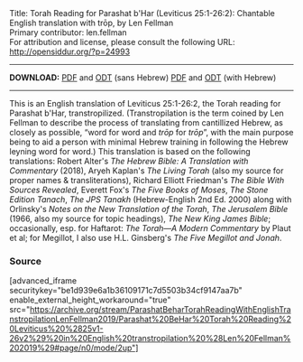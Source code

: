<html>
<head></head>
<body>
Title: Torah Reading for Parashat b'Har (Leviticus 25:1-26:2): Chantable English translation with trōp, by Len Fellman<br />
Primary contributor: len.fellman<br />
For attribution and license, please consult the following URL: <a href="http://opensiddur.org/?p=24993">http://opensiddur.org/?p=24993</a>
<p />
<hr />

<strong>DOWNLOAD:</strong> 
<a href="https://archive.org/download/ParashatBeharTorahReadingWithEnglishTranstropilationLenFellman2019/Parashat%20BeHar%20Torah%20Reading%20Leviticus%20%2825v1-26v2%29%20in%20English%20transtropilation%20%28Len%20Fellman%202019%29%20-%20english%20only.pdf">PDF</a> and <a href="https://archive.org/download/ParashatBeharTorahReadingWithEnglishTranstropilationLenFellman2019/Parashat%20BeHar%20Torah%20Reading%20Leviticus%20%2825v1-26v2%29%20in%20English%20transtropilation%20%28Len%20Fellman%202019%29%20-%20english%20only.odt">ODT</a> (sans Hebrew) 
<a href="https://archive.org/download/ParashatBeharTorahReadingWithEnglishTranstropilationLenFellman2019/Parashat%20BeHar%20Torah%20Reading%20Leviticus%20%2825v1-26v2%29%20in%20English%20transtropilation%20%28Len%20Fellman%202019%29.pdf">PDF</a> and <a href="https://archive.org/download/ParashatBeharTorahReadingWithEnglishTranstropilationLenFellman2019/Parashat%20BeHar%20Torah%20Reading%20Leviticus%20%2825v1-26v2%29%20in%20English%20transtropilation%20%28Len%20Fellman%202019%29.odt">ODT</a> (with Hebrew)


<hr />

This is an English translation of Leviticus 25:1-26:2, the Torah reading for Parashat b'Har, transtropilized. (Transtropilation is the term coined by Len Fellman to describe the process of translating from cantillized Hebrew, as closely as possible, “word for word and <em>trōp</em> for <em>trōp</em>”, with the main purpose being to aid a person with minimal Hebrew training in following the Hebrew leyning word for word.) This translation is based on the following translations: Robert Alter's <em>The Hebrew Bible: A Translation with Commentary</em> (2018), Aryeh Kaplan's <em>The Living Torah</em> (also my source for proper names & transliterations), Richard Elliott Friedman's <em>The Bible With Sources Revealed</em>, Everett Fox's <em>The Five Books of Moses</em>, <em>The Stone Edition Tanach</em>, <em>The JPS Tanakh</em> (Hebrew-English 2nd Ed. 2000) along with Orlinsky's <em>Notes on the New Translation of the Torah</em>, <em>The Jerusalem Bible</em> (1966, also my source for topic headings), <em>The New King James Bible</em>; occasionally, esp. for Haftarot: <em>The Torah—A Modern Commentary</em> by Plaut et al; for Megillot, I also use H.L. Ginsberg's <em>The Five Megillot and Jonah</em>.

<h3>Source</h3>

[advanced_iframe securitykey="be1d939e6a1b36109171c7d5503b34cf9147aa7b" enable_external_height_workaround="true" src="https://archive.org/stream/ParashatBeharTorahReadingWithEnglishTranstropilationLenFellman2019/Parashat%20BeHar%20Torah%20Reading%20Leviticus%20%2825v1-26v2%29%20in%20English%20transtropilation%20%28Len%20Fellman%202019%29#page/n0/mode/2up"]

</body>
</html>